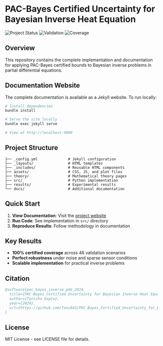 # PAC-Bayes Certified Uncertainty for Bayesian Inverse Heat Equation

![Project Status](https://img.shields.io/badge/Status-Complete-brightgreen)
![Validation](https://img.shields.io/badge/Validation-PASS-green)
![Coverage](https://img.shields.io/badge/Certified_Coverage-100%25-blue)

## Overview
This repository contains the complete implementation and documentation for applying PAC-Bayes certified bounds to Bayesian inverse problems in partial differential equations.

## Documentation Website

The complete documentation is available as a Jekyll website. To run locally:

```bash
# Install dependencies
bundle install

# Serve the site locally
bundle exec jekyll serve

# View at http://localhost:4000
```

## Project Structure

```
├── _config.yml              # Jekyll configuration
├── _layouts/                # HTML templates
├── _includes/               # Reusable HTML components
├── assets/                  # CSS, JS, and plot files
├── theory/                  # Mathematical theory pages
├── src/                     # Python implementation
├── results/                 # Experimental results
└── docs/                    # Additional documentation
```

## Quick Start
1. **View Documentation**: Visit the [project website](https://github.com/Tani843/PAC_Bayes_Certified_Uncertainty_for_Bayesian_Inverse_Heat_Equation)
2. **Run Code**: See implementation in `src/` directory
3. **Reproduce Results**: Follow methodology in documentation

## Key Results

- **100% certified coverage** across 46 validation scenarios
- **Perfect robustness** under noise and sparse sensor conditions
- **Scalable implementation** for practical inverse problems

## Citation

```bibtex
@software{pac_bayes_inverse_pde_2024,
  title={PAC-Bayes Certified Uncertainty for Bayesian Inverse Heat Equation},
  author={Tanisha Gupta},
  year={2024},
  url={https://github.com/Tani843/PAC_Bayes_Certified_Uncertainty_for_Bayesian_Inverse_Heat_Equation}
}
```

## License

MIT License - see LICENSE file for details.
